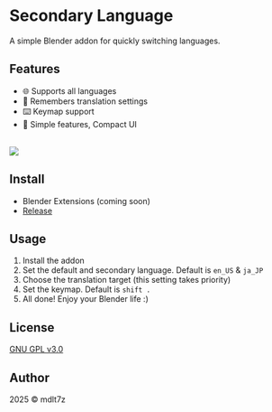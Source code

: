 # Secondary Language

A simple Blender addon for quickly switching languages.

## Features

- 🌐 Supports all languages
- 💾 Remembers translation settings
- ⌨️ Keymap support
- 🧩 Simple features, Compact UI

<br>

<img src="https://github.com/user-attachments/assets/06be648b-86ae-4d2e-881e-bbdeec5d4c28" />

## Install

- Blender Extensions (coming soon)
- [Release](https://github.com/mdlt7z/secondary-language/releases/latest)

## Usage

1. Install the addon
2. Set the default and secondary language. Default is `en_US` & `ja_JP`
3. Choose the translation target (this setting takes priority)
4. Set the keymap. Default is `shift .`
5. All done! Enjoy your Blender life :)

## License

[GNU GPL v3.0](./LICENSE)

## Author

2025 © mdlt7z

